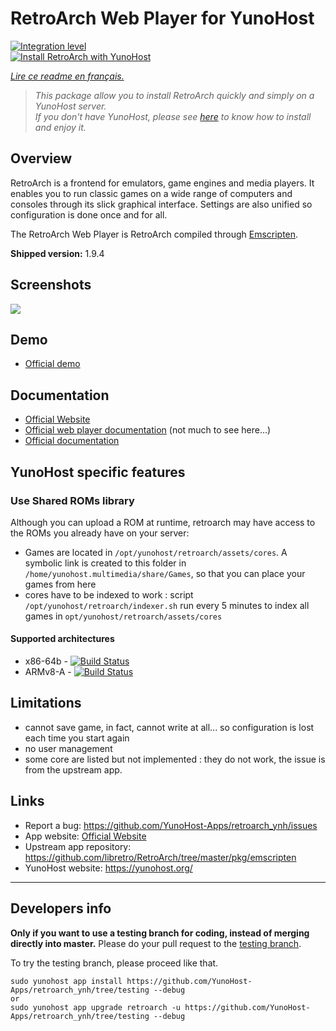 # RetroArch Web Player for YunoHost

[![Integration level](https://dash.yunohost.org/integration/retroarch.svg)](https://dash.yunohost.org/appci/app/retroarch)  
[![Install RetroArch with YunoHost](https://install-app.yunohost.org/install-with-yunohost.png)](https://install-app.yunohost.org/?app=retroarch)

*[Lire ce readme en français.](./README_fr.md)*

> *This package allow you to install RetroArch quickly and simply on a YunoHost server.  
If you don't have YunoHost, please see [here](https://yunohost.org/#/install) to know how to install and enjoy it.*

## Overview
RetroArch is a frontend for emulators, game engines and media players.
It enables you to run classic games on a wide range of computers and consoles through its slick graphical interface. Settings are also unified so configuration is done once and for all.

The RetroArch Web Player is RetroArch compiled through [Emscripten](http://kripken.github.io/emscripten-site/).

**Shipped version:** 1.9.4

## Screenshots

![](https://github.com/libretro/RetroArch/blob/master/docs/ozone-main-menu.jpg)

## Demo

* [Official demo](https://web.libretro.com/)


## Documentation

 * [Official Website](https://www.retroarch.com/)
 * [Official web player documentation](https://github.com/libretro/RetroArch/tree/master/pkg/emscripten) (not much to see here...)
 * [Official documentation](https://docs.libretro.com/)
 
## YunoHost specific features

### Use Shared ROMs library

Although you can upload a ROM at runtime, retroarch may have access to the ROMs you already have on your server:

* Games are located in `/opt/yunohost/retroarch/assets/cores`. A symbolic link is created to this folder in `/home/yunohost.multimedia/share/Games`, so that you can place your games from here
* cores have to be indexed to work : script `/opt/yunohost/retroarch/indexer.sh` run every 5 minutes to index all games in `opt/yunohost/retroarch/assets/cores`


#### Supported architectures

* x86-64b - [![Build Status](https://ci-apps.yunohost.org/ci/logs/retroarch%20%28Apps%29.svg)](https://ci-apps.yunohost.org/ci/apps/retroarch/)
* ARMv8-A - [![Build Status](https://ci-apps-arm.yunohost.org/ci/logs/retroarch%20%28Apps%29.svg)](https://ci-apps-arm.yunohost.org/ci/apps/retroarch/)

## Limitations

* cannot save game, in fact, cannot write at all... so configuration is lost each time you start again
* no user management
* some core are listed but not implemented : they do not work, the issue is from the upstream app.

## Links

 * Report a bug: https://github.com/YunoHost-Apps/retroarch_ynh/issues
 * App website: [Official Website](https://www.retroarch.com/)
 * Upstream app repository: https://github.com/libretro/RetroArch/tree/master/pkg/emscripten
 * YunoHost website: https://yunohost.org/


---

Developers info
----------------

**Only if you want to use a testing branch for coding, instead of merging directly into master.**
Please do your pull request to the [testing branch](https://github.com/YunoHost-Apps/retroarch_ynh/tree/testing).

To try the testing branch, please proceed like that.
```
sudo yunohost app install https://github.com/YunoHost-Apps/retroarch_ynh/tree/testing --debug
or
sudo yunohost app upgrade retroarch -u https://github.com/YunoHost-Apps/retroarch_ynh/tree/testing --debug
```



